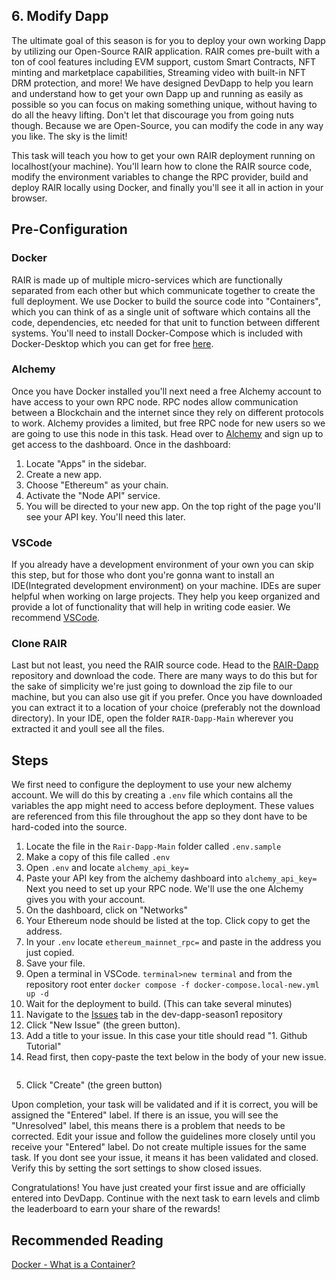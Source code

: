 ## 6. Modify Dapp
The ultimate goal of this season is for you to deploy your own working Dapp by utilizing our Open-Source RAIR application. RAIR comes pre-built with a ton of cool features including EVM support, custom Smart Contracts, NFT minting and marketplace capabilities, Streaming video with built-in NFT DRM protection, and more! We have designed DevDapp to help you learn and understand how to get your own Dapp up and running as easily as possible so you can focus on making something unique, without having to do all the heavy lifting. Don't let that discourage you from going nuts though. Because we are Open-Source, you can modify the code in any way you like. The sky is the limit!

This task will teach you how to get your own RAIR deployment running on localhost(your machine). You'll learn how to clone the RAIR source code, modify the environment variables to change the RPC provider, build and deploy RAIR locally using Docker, and finally you'll see it all in action in your browser. 

## Pre-Configuration
### Docker
RAIR is made up of multiple micro-services which are functionally separated from each other but which communicate together to create the full deployment. We use Docker to build the source code into "Containers", which you can think of as a single unit of software which contains all the code, dependencies, etc needed for that unit to function between different systems. You'll need to install Docker-Compose which is included with Docker-Desktop which you can get for free [here](https://www.docker.com/products/docker-desktop/). 

### Alchemy
Once you have Docker installed you'll next need a free Alchemy account to have access to your own RPC node. RPC nodes allow communication between a Blockchain and the internet since they rely on different protocols to work. Alchemy provides a limited, but free RPC node for new users so we are going to use this node in this task. Head over to [Alchemy](https://alchemy.com) and sign up to get access to the dashboard. Once in the dashboard:
1. Locate "Apps" in the sidebar.
2. Create a new app.
3. Choose "Ethereum" as your chain.
4. Activate the "Node API" service.
5. You will be directed to your new app. On the top right of the page you'll see your API key. You'll need this later.

### VSCode
If you already have a development environment of your own you can skip this step, but for those who dont you're gonna want to install an IDE(Integrated development environment) on your machine. IDEs are super helpful when working on large projects. They help you keep organized and provide a lot of functionality that will help in writing code easier. We recommend [VSCode](https://code.visualstudio.com/).

### Clone RAIR
Last but not least, you need the RAIR source code. Head to the [RAIR-Dapp](https://github.com/rairprotocol/rair-dapp) repository and download the code. There are many ways to do this but for the sake of simplicity we're just going to download the zip file to our machine, but you can also use git if you prefer. Once you have downloaded you can extract it to a location of your choice (preferably not the download directory). In your IDE, open the folder ```RAIR-Dapp-Main``` wherever you extracted it and youll see all the files. 

## Steps
We first need to configure the deployment to use your new alchemy account. We will do this by creating a ```.env``` file which contains all the variables the app might need to access before deployment. These values are referenced from this file throughout the app so they dont have to be hard-coded into the source. 
1. Locate the file in the ```Rair-Dapp-Main``` folder called ```.env.sample```
2. Make a copy of this file called ```.env```
3. Open ```.env``` and locate ```alchemy_api_key=```
4. Paste your API key from the alchemy dashboard into ```alchemy_api_key=```
Next you need to set up your RPC node. We'll use the one Alchemy gives you with your account. 
5. On the dashboard, click on "Networks"
6. Your Ethereum node should be listed at the top. Click copy to get the address.
7. In your ```.env``` locate ```ethereum_mainnet_rpc=``` and paste in the address you just copied.
8. Save your file.
9. Open a terminal in VSCode. ```terminal>new terminal``` and from the repository root enter ```docker compose -f docker-compose.local-new.yml up -d```
10. Wait for the deployment to build. (This can take several minutes)
11. Navigate to the [Issues](https://github.com/rairprotocol/dev-dapp-season1/issues) tab in the dev-dapp-season1 repository
12. Click "New Issue" (the green button).
13. Add a title to your issue. In this case your title should read "1. Github Tutorial"
14. Read first, then copy-paste the text below in the body of your new issue.

```

```
5. Click "Create" (the green button)

Upon completion, your task will be validated and if it is correct, you will be assigned the "Entered" label. If there is an issue, you will see the "Unresolved" label, this means there is a problem that needs to be corrected. Edit your issue and follow the guidelines more closely until you receive your "Entered" label. Do not create multiple issues for the same task. If you dont see your issue, it means it has been validated and closed. Verify this by setting the sort settings to show closed issues.

Congratulations! You have just created your first issue and are officially entered into DevDapp. Continue with the next task to earn levels and climb the leaderboard to earn your share of the rewards!

## Recommended Reading 
[Docker - What is a Container?](https://www.docker.com/resources/what-container/)


